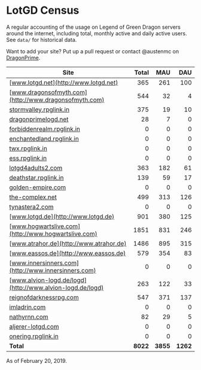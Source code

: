 # LotGD Census
A regular accounting of the usage on Legend of Green Dragon servers around the internet, including total, monthly active and daily active users. See `data/` for historical data.

Want to add your site? Put up a pull request or contact @austenmc on [DragonPrime](http://dragonprime.net).


Site | Total | MAU | DAU
--- | ---:| ---:| ---:
[www.lotgd.net](http://www.lotgd.net)|365|261|100
[www.dragonsofmyth.com](http://www.dragonsofmyth.com)|544|32|4
[stormvalley.rpglink.in](http://stormvalley.rpglink.in)|375|19|10
[dragonprimelogd.net](http://dragonprimelogd.net)|28|7|0
[forbiddenrealm.rpglink.in](http://forbiddenrealm.rpglink.in)|0|0|0
[enchantedland.rpglink.in](http://enchantedland.rpglink.in)|0|0|0
[twx.rpglink.in](http://twx.rpglink.in)|0|0|0
[ess.rpglink.in](http://ess.rpglink.in)|0|0|0
[lotgd4adults2.com](http://lotgd4adults2.com)|363|182|61
[deathstar.rpglink.in](http://deathstar.rpglink.in)|139|59|17
[golden-empire.com](http://golden-empire.com)|0|0|0
[the-complex.net](http://the-complex.net)|499|313|126
[tynastera2.com](http://tynastera2.com)|0|0|0
[www.lotgd.de](http://www.lotgd.de)|901|380|125
[www.hogwartslive.com](http://www.hogwartslive.com)|1851|831|246
[www.atrahor.de](http://www.atrahor.de)|1486|895|315
[www.eassos.de](http://www.eassos.de)|579|354|83
[www.innersinners.com](http://www.innersinners.com)|0|0|0
[www.alvion-logd.de/logd](http://www.alvion-logd.de/logd)|263|122|33
[reignofdarknessrpg.com](http://reignofdarknessrpg.com)|547|371|137
[imladrin.com](http://imladrin.com)|0|0|0
[nathyrnn.com](http://nathyrnn.com)|82|29|5
[aljerer-lotgd.com](http://aljerer-lotgd.com)|0|0|0
[onering.rpglink.in](http://onering.rpglink.in)|0|0|0
**Total**|**8022**|**3855**|**1262**

As of February 20, 2019.
